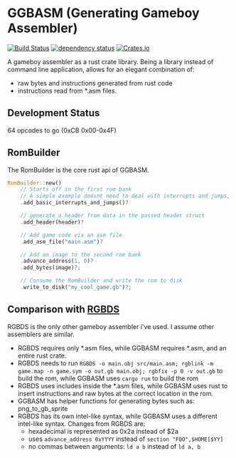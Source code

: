 # GGBASM (Generating Gameboy Assembler)
[![Build Status](https://travis-ci.org/rukai/ggbasm.svg?branch=master)](https://travis-ci.org/rukai/ggbasm) [![dependency status](https://deps.rs/repo/github/rukai/ggbasm/status.svg)](https://deps.rs/repo/github/rukai/ggbasm) [![Crates.io](https://img.shields.io/crates/v/ggbasm.svg)](https://crates.io/crates/ggbasm)

A gameboy assembler as a rust crate library.
Being a library instead of command line application, allows for an elegant combination of:
*   raw bytes and instructions generated from rust code
*   instructions read from *.asm files.

## Development Status

64 opcodes to go (0xCB 0x00-0x4F)

## RomBuilder

The RomBuilder is the core rust api of GGBASM.

```rust
RomBuilder::new()
    // Starts off in the first rom bank
    // A simple example doesnt need to deal with interrupts and jumps, so generate a dummy
    .add_basic_interrupts_and_jumps()?

    // generate a header from data in the passed header struct
    .add_header(header)?

    // Add game code via an asm file
    .add_asm_file("main.asm")?

    // Add an image to the second rom bank
    .advance_address(1, 0)?
    .add_bytes(image)?;

    // Consume the RomBuilder and write the rom to disk
    .write_to_disk("my_cool_game.gb")?;
```

## Comparison with [RGBDS](https://github.com/rednex/rgbds)

RGBDS is the only other gameboy assembler i've used.
I assume other assemblers are similar.

*   RGBDS requires only *.asm files, while GGBASM requires *.asm, and an entire rust crate.
*   RGBDS needs to run `RGBDS -o main.obj src/main.asm; rgblink -m game.map -n game.sym -o out.gb main.obj; rgbfix -p 0 -v out.gb` to build the rom, while GGBASM uses `cargo run` to build the rom
*   RGBDS uses includes inside the *.asm files, while GGBASM uses rust to insert instructions and raw bytes at the correct location in the rom.
*   GGBASM has helper functions for generating bytes such as: png_to_gb_sprite
*   RGBDS has its own intel-like syntax, while GGBASM uses a different intel-like syntax. Changes from RGBDS are:
    +   hexadecimal is represented as 0x2a instead of $2a
    +   uses `advance_address 0xYYYY` instead of `section "FOO",$HOME[$YY]`
    +   no commas between arguments: `ld a b` instead of `ld a, b`
